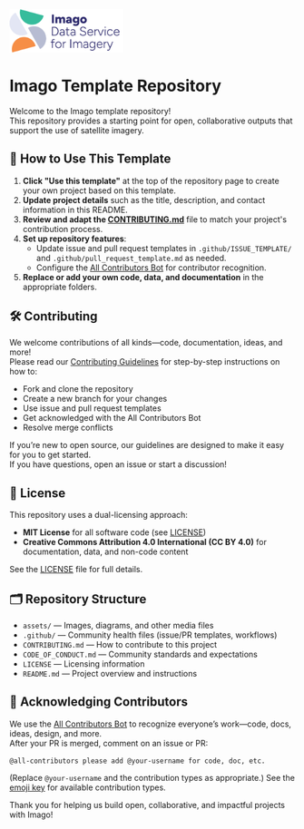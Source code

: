 
<img src="assets/Imago-logo.png" alt="Imago Logo" width="200"/>

# Imago Template Repository

Welcome to the Imago template repository!  
This repository provides a starting point for open, collaborative outputs that support the use of satellite imagery.

## 🚀 How to Use This Template

1. **Click "Use this template"** at the top of the repository page to create your own project based on this template.
2. **Update project details** such as the title, description, and contact information in this README.
3. **Review and adapt the [CONTRIBUTING.md](CONTRIBUTING.md)** file to match your project's contribution process.
4. **Set up repository features**:
   - Update issue and pull request templates in `.github/ISSUE_TEMPLATE/` and `.github/pull_request_template.md` as needed.
   - Configure the [All Contributors Bot](https://allcontributors.org/) for contributor recognition.
5. **Replace or add your own code, data, and documentation** in the appropriate folders.


## 🛠️ Contributing

We welcome contributions of all kinds—code, documentation, ideas, and more!  
Please read our [Contributing Guidelines](CONTRIBUTING.md) for step-by-step instructions on how to:

- Fork and clone the repository
- Create a new branch for your changes
- Use issue and pull request templates
- Get acknowledged with the All Contributors Bot
- Resolve merge conflicts

If you’re new to open source, our guidelines are designed to make it easy for you to get started.  
If you have questions, open an issue or start a discussion!


## 🙋 License

This repository uses a dual-licensing approach:

- **MIT License** for all software code (see [LICENSE](LICENSE))
- **Creative Commons Attribution 4.0 International (CC BY 4.0)** for documentation, data, and non-code content

See the [LICENSE](LICENSE) file for full details.


## 🗂️ Repository Structure

- `assets/` — Images, diagrams, and other media files
- `.github/` — Community health files (issue/PR templates, workflows)
- `CONTRIBUTING.md` — How to contribute to this project
- `CODE_OF_CONDUCT.md` — Community standards and expectations
- `LICENSE` — Licensing information
- `README.md` — Project overview and instructions


## 🎉 Acknowledging Contributors

We use the [All Contributors Bot](https://allcontributors.org/) to recognize everyone’s work—code, docs, ideas, design, and more.  
After your PR is merged, comment on an issue or PR:

```
@all-contributors please add @your-username for code, doc, etc.
```
(Replace `@your-username` and the contribution types as appropriate.)
See the [emoji key](https://allcontributors.org/docs/en/emoji-key) for available contribution types.

Thank you for helping us build open, collaborative, and impactful projects with Imago!
